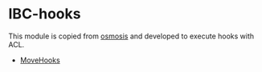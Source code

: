 # IBC-hooks

This module is copied from [osmosis](https://github.com/osmosis-labs/osmosis) and developed to execute hooks with ACL.

* [MoveHooks](./move-hooks)

